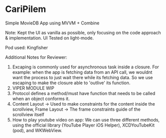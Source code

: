 # CariPilem
Simple MovieDB App using MVVM + Combine

Note: Kept the UI as vanilla as possible, only focusing on the code approach & implementation. UI Tested on light-mode.

Pod used: Kingfisher


Additional Notes for Reviewer:
1. Excaping is commonly used for asynchronous task inside a closure. For example: when the app is fetching data from an API call, we wouldnt want the process to just wait there while its fetching data. So we use escaping to make the closure able to 'outlive' its function.
2. VIPER MODULE WIP
3. Protocol defines a method/must have function that needs to be called when an object conforms it.
4. Content Layout -> Used to make constraints for the content inside the scrollview, Frame Layout -> The frame constraints guide of the scrollview itself
5. How to play youtube video on app: We can use three different methods, using the official library (YouTube Player iOS Helper), XCDYouTubeKit (pod), and WKWebView.
